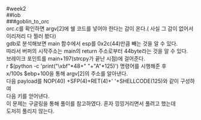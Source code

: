 #week2  
##lob  
###goblin_to_orc  
orc.c를 확인하면 argv[2]에 쉘 코드를 넣어야 한다는 감이 온다.( 사실 그 감이 없어서 이리저리 다 찔러 봤다)  
gdb로 분석해보면 main 함수에서 esp를 0x2c(44)만큼 빼는 것을 알 수 있다.  
따라서 버퍼의 시작주소는 main의 return 주소로부터 44byte라는 것을 알 수 있다.  
브레이크 포인트를 main+197(strcpy가 끝난 시점)에 걸어준다.  
 r $(python -c 'print("\xbf"*48+" "+"A"*125)') 명령어를 시행해준 후  
x/100s $ebp+100을 통해 argv[2]의 주소를 알아낸다.  
다음 payload를 NOP(40) +SFP(4)+RET(4)+' '+SHELLCODE(125)와 같이 구성하여  
다음 키를 얻어낸다.   
이 문제는 구글링을 통해 풀이를 참고하였다. 혼자 낑낑거리면서 풀려고 했는데  
도저히 풀리지 않는다.  
